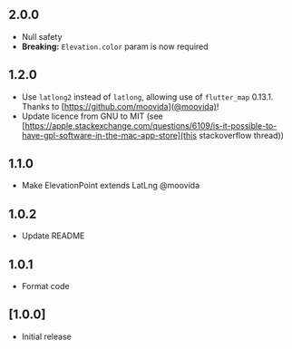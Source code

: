 ## 2.0.0

* Null safety
* **Breaking:** `Elevation.color` param is now required

## 1.2.0

* Use `latlong2` instead of `latlong`, allowing use of `flutter_map` 0.13.1. Thanks to [https://github.com/moovida](@moovida)!
* Update licence from GNU to MIT (see [https://apple.stackexchange.com/questions/6109/is-it-possible-to-have-gpl-software-in-the-mac-app-store](this stackoverflow thread))

## 1.1.0

* Make ElevationPoint extends LatLng @moovida

## 1.0.2

* Update README

## 1.0.1

* Format code

## [1.0.0]

* Initial release
